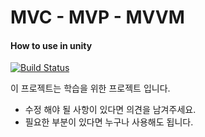 # MVC - MVP - MVVM
#### How to use in unity

[![Build Status](https://travis-ci.org/joemccann/dillinger.svg?branch=master)](https://travis-ci.org/joemccann/dillinger)

이 프로젝트는 학습을 위한 프로젝트 입니다.

- 수정 해야 될 사항이 있다면 의견을 남겨주세요.
- 필요한 부분이 있다면 누구나 사용해도 됩니다.

